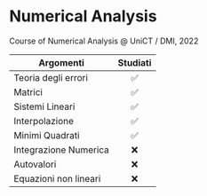 # Numerical Analysis
Course of Numerical Analysis @ UniCT / DMI, 2022

| Argomenti             | Studiati |
| --------------------- | :------: |
| Teoria degli errori   |    ✅     |
| Matrici               |    ✅     |
| Sistemi Lineari       |    ✅     |
| Interpolazione        |    ✅     |
| Minimi Quadrati       |    ✅     |
| Integrazione Numerica |    ❌     |
| Autovalori            |    ❌     |
| Equazioni non lineari |    ❌     |

